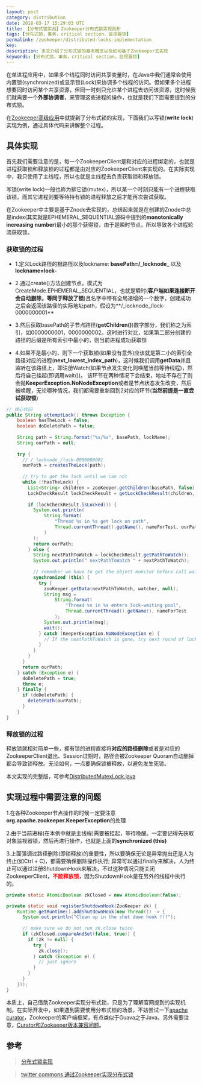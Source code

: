 ```yaml
---
layout: post
category: distribution
date: 2018-03-17 15:29:03 UTC
title: 【分布式锁实战】Zookeeper分布式锁实现剖析
tags: [分布式锁，事务，critical section，监视器锁]
permalink: /zookeeper/distributed-locks-implementation
key:
description: 本文介绍了分布式锁的基本概念以及如何基于Zookeeper去实现
keywords: [分布式锁，事务，critical section，监视器锁]
---
```



在单进程应用中，如果多个线程同时访问共享变量时，在Java中我们通常会使用内置锁(synchronized)或显示锁(Lock)来协调多个线程的访问。但如果多个进程想要同时访问某个共享资源，但同一时刻只允许某个进程去访问该资源，这时候我们就需要一个**外部协调者**，来管理这些进程的操作，也就是我们下面需要提到的分布式锁。

在[Zookeeper高级应用](https://zookeeper.apache.org/doc/r3.1.2/recipes.html#sc_outOfTheBox)中就提到了分布式锁的实现，下面我们以写锁(**write lock**)实现为例，通过具体代码来讲解整个过程。

## 具体实现

首先我们需要注意的是，每一个ZookeeperClient是和对应的进程绑定的，也就是进程获取锁和释放锁的过程都是由对应的ZookeeperClient来实现的。在实际实现中，我只使用了主线程，所以也就是主线程去负责获取锁和释放锁。

写锁(write lock)一般也称为排它锁(mutex)，所以某一个时刻只能有一个进程获取该锁，而其它进程则要等待持有锁的进程释放之后才能再次尝试获取。

在Zookeeper中主要是基于Znode去实现的，总结起来就是在创建的Znode中总是index(其实就是EPHEMERAL_SEQUENTIAL源码中提到的**monotonically increasing number**)最小的那个获得锁，由于是瞬时节点，所以导致各个进程轮流获取锁。

### 获取锁的过程

+ 1.定义Lock路径的根路径以及lockname: **basePath=/\_locknode\_** 以及 **lockname=lock-**

+ 2.通过create()方法创建节点，模式为CreateMode.EPHEMERAL_SEQUENTIAL，也就是瞬时(**客户端如果连接断开会自动删除，等同于释放了锁**)且名字中带有全局递增的一个数字，创建成功之后会返回该路径的实际地址path，假设为**/\_locknode\_/lock-0000000001**

+ 3.然后获取basePath的子节点路径(**getChildren()**)数字部分，我们称之为索引，如0000000001，0000000002。这时进行对比，如果第二部分创建的路径的后缀是所有索引中最小的，则当前进程成功获取锁

+ 4.如果不是最小的，则下一个获取锁(如果没有意外)应该就是第二小的索引全路径对应的进程(**next_lowest_index_path**)，这时候我们调用**getData**并且监听在该路径上，即注册Watch(如果节点发生变化则唤醒当前等待线程)，然后将自己挂起(即调用wait())。 该环节在两种情况下会结束，地址不存在了则会抛**KeeperException.NoNodeException**或者是节点状态发生改变，然后被唤醒，无论哪种情况，我们都需要重新回到2对应的环节(<b>当然前提是一直尝试获取锁</b>)

```java
// 核心代码
public String attemptLock() throws Exception {
    boolean hasTheLock = false;
    boolean doDeletePath = false;
    
    String path = String.format("%s/%s", basePath, lockName);
    String ourPath = null;
    
    try {
      // /_locknode_/lock-0000000001
      ourPath = createsTheLock(path);
    
      // try to get the lock until we can not    
      while (!hasTheLock) {
        List<String> children = zooKeeper.getChildren(basePath, false);
        LockCheckResult lockCheckResult = getLockCheckResult(children, ourPath);
    
        if (lockCheckResult.isLocked()) {
          System.out.println(
              String.format(
                  "Thread %s in %s get lock on path",
                  Thread.currentThread().getName(), nameForTest, ourPath
              )
          );
          return ourPath;
        } else {
          String nextPathToWatch = lockCheckResult.getPathToWatch();
          System.out.println(" nextPathToWatch " + nextPathToWatch);
    
          // remember we have to get the object monitor before call wait()
          synchronized (this) {
            try {
              zooKeeper.getData(nextPathToWatch, watcher, null);
              String msg =
                  String.format(
                      "Thread %s in %s enters lock-waiting pool",
                      Thread.currentThread().getName(), nameForTest
                  );
              System.out.println(msg);
              wait();
            } catch (KeeperException.NoNodeException e) {
              // If the nextPathToWatch is gone, try next round of lock
            }
          }
        }
      }
      return ourPath;
    } catch (Exception e) {
      doDeletePath = true;
      throw e;
    } finally {
      if (doDeletePath) {
        deletePath(ourPath);
      }
    }
}
```

### 释放锁的过程

释放锁就相对简单一些，拥有锁的进程直接将**对应的路径删除**或者是对应的ZookeeperClient退出、Session过期时，路径会被Zookeeper Quoram自动删掉都会导致锁释放。无论如何，一点要确保锁被释放，以避免发生死锁。

本文实现的完整版，可参考[DistributedMutexLock.java](https://github.com/jacoffee/codebase/blob/master/src/main/java/com/jacoffee/codebase/zookeeper/DistributedMutexLock.java)

## 实现过程中需要注意的问题

1.在各种Zookeeper节点操作的时候一定要注意**org.apache.zookeeper.KeeperException**的处理

2.由于当前进程(在本例中就是主线程)需要被挂起，等待唤醒。一定要记得先获取对象监视器锁，然后再进行操作，也就是上面的**synchronized (this)**

3.上面强调过路径删除(即锁释放)的重要性，所以要确保无论是异常抛出还是人为终止(如Ctrl + C)，都需要确保删除操作执行; 异常可以通过finally来解决，人为终止可以通过注册ShutdownHook来解决，不过这种情况只能关闭ZookeeperClient，<b style="color:red">不能释放锁</b>，因为ShutdownHook是在另外的线程中执行的。

```java
private static AtomicBoolean zkClosed = new AtomicBoolean(false);

private static void registerShutdownHook(ZooKeeper zk) {
    Runtime.getRuntime().addShutdownHook(new Thread(() -> {
      System.out.println("Clean up in the shut down hook !!!");
      
      // make sure we do not run zk.close twice
      if (zkClosed.compareAndSet(false, true)) {
        if (zk != null) {
          try {
            zk.close();
          } catch (Exception e) {
            // just ignore
          }
        }
      }
    }));
}
```

本质上，自己借助Zookeeper实现分布式锁，只是为了理解官网提到的实现机制。在实际开发中，如果遇到需要使用分布式锁的场景，不妨尝试一下[apache curator](http://curator.apache.org/curator-recipes/shared-reentrant-read-write-lock.html)，Zookeeper的客户端框架，有点类似于Guava之于Java。另外需要注意，[Curator和Zookeeper版本兼容问题](https://stackoverflow.com/questions/35734590/apache-curator-unimplemented-errors-when-trying-to-create-znodes)。


## 参考

> [分布式锁实现](https://martin.kleppmann.com/2016/02/08/how-to-do-distributed-locking.html)

> [twitter commons 通过Zookeeper实现分布式锁](https://github.com/twitter/commons/blob/master/src/java/com/twitter/common/zookeeper/DistributedLockImpl.java)
